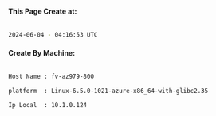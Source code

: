 
   
#### This Page Create at:

```bash

2024-06-04 - 04:16:53 UTC

```

#### Create By Machine:

```bash

Host Name : fv-az979-800

platform  : Linux-6.5.0-1021-azure-x86_64-with-glibc2.35

Ip Local  : 10.1.0.124

```

